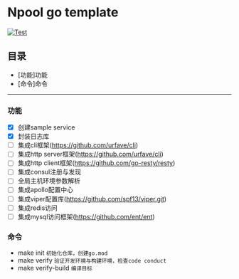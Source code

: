 # Npool go template

[![Test](https://github.com/NpoolPlatform/go-template/actions/workflows/main.yml/badge.svg?branch=master)](https://github.com/NpoolPlatform/go-template/actions/workflows/main.yml)

## 目录
* [功能]功能
* [命令]命令

-----------
### 功能
- [x] 创建sample service
- [x] 封装日志库
- [ ] 集成cli框架(https://github.com/urfave/cli)
- [ ] 集成http server框架(https://github.com/urfave/cli)
- [ ] 集成http client框架(https://github.com/go-resty/resty)
- [ ] 集成consul注册与发现
- [ ] 全局主机环境参数解析
- [ ] 集成apollo配置中心
- [ ] 集成viper配置库(https://github.com/spf13/viper.git)
- [ ] 集成redis访问
- [ ] 集成mysql访问框架(https://github.com/ent/ent)

### 命令
* make init ```初始化仓库，创建go.mod```
* make verify ```验证开发环境与构建环境，检查code conduct```
* make verify-build ```编译目标```
